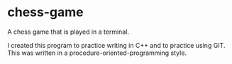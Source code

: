 # chess-game
A chess game that is played in a terminal.

I created this program to practice writing in C++ and to practice using GIT. This was written in a procedure-oriented-programming style.
